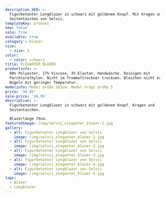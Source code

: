 ```yaml
---
description_SEO: >-
  Figurbetonter Longblazer in schwarz mit goldenem Knopf. Mit Kragen und
  Seitentaschen von Selvii.
templateKey: produkt
new: false
sale: true
available: true
category': blazer
size:
  - size: S
color:
  - color: schwarz
title: ELEGANTER BLAZER
productinfo: >-
  80% Polyester, 17% Viscose, 3% Elastan. Handwäsche. Reinigen mit
  Perchlorethylen. Nicht im Trommeltrockner trocknen. Bleichen nicht erlaubt.
  Bügeln mit geringer Temperatur.
modelinfo: Model Größe 163cm. Model trägt Größe S
price: '34.95'
sale-price: '24.95'
description: >-
  Figurbetonter Longblazer in schwarz mit goldenem Knopf. Kragen und
  Seitentaschen.

  Blazerlänge 79cm.
featuredImage: /img/selvii_eleganter_blazer-1.jpg
gallery:
  - alt: Figurbetonter Longblazer von Selvii
    image: /img/selvii_eleganter_blazer-1.jpg
  - alt: Figurbetonter Longblazer von Selvii
    image: /img/selvii_eleganter_blazer-2.jpg
  - alt: Figurbetonter Longblazer von Selvii
    image: /img/selvii_eleganter_blazer-3.jpg
  - alt: Figurbetonter Longblazer von Selvii
    image: /img/selvii_eleganter_blazer-4.jpg
  - alt: Figurbetonter Longblazer von Selvii
    image: /img/selvii_eleganter_blazer-5.jpg
tags:
  - Blazer
  - Longblazer
---
```


